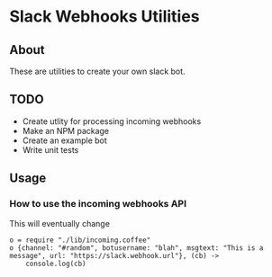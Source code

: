 # Slack Webhooks Utilities
## About
These are utilities to create your own slack bot.

## TODO
* Create utlity for processing incoming webhooks
* Make an NPM package
* Create an example bot
* Write unit tests

## Usage
### How to use the incoming webhooks API
This will eventually change

```code
o = require "./lib/incoming.coffee"
o {channel: "#random", botusername: "blah", msgtext: "This is a message", url: "https://slack.webhook.url"}, (cb) -> 
    console.log(cb)
```
